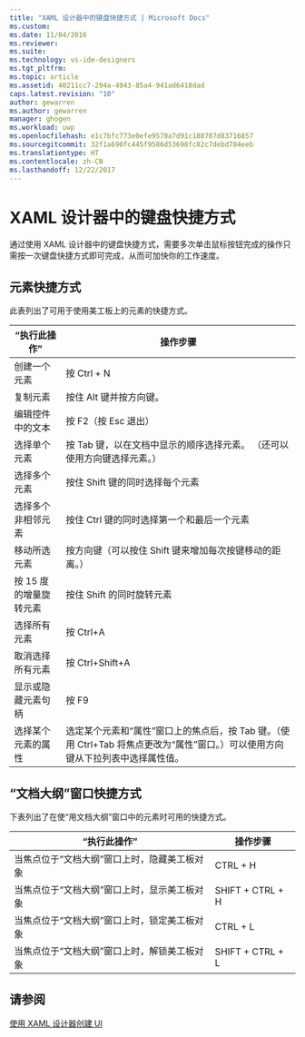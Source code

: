 ```yaml
---
title: "XAML 设计器中的键盘快捷方式 | Microsoft Docs"
ms.custom: 
ms.date: 11/04/2016
ms.reviewer: 
ms.suite: 
ms.technology: vs-ide-designers
ms.tgt_pltfrm: 
ms.topic: article
ms.assetid: 40211cc7-294a-4943-85a4-941ad6418dad
caps.latest.revision: "10"
author: gewarren
ms.author: gewarren
manager: ghogen
ms.workload: uwp
ms.openlocfilehash: e1c7bfc773e0efe9570a7d91c188787d83716857
ms.sourcegitcommit: 32f1a690fc445f9586d53698fc82c7debd784eeb
ms.translationtype: HT
ms.contentlocale: zh-CN
ms.lasthandoff: 12/22/2017
---
```

# <a name="keyboard-shortcuts--for-xaml-designer"></a>XAML 设计器中的键盘快捷方式
通过使用 XAML 设计器中的键盘快捷方式，需要多次单击鼠标按钮完成的操作只需按一次键盘快捷方式即可完成，从而可加快你的工作速度。  
  
## <a name="element-shortcuts"></a>元素快捷方式  
 此表列出了可用于使用美工板上的元素的快捷方式。  
  
|“执行此操作”|操作步骤|  
|--------------------------------|-----------------|  
|创建一个元素|按 Ctrl + N|  
|复制元素|按住 Alt 键并按方向键。|  
|编辑控件中的文本|按 F2（按 Esc 退出）|  
|选择单个元素|按 Tab 键，以在文档中显示的顺序选择元素。 （还可以使用方向键选择元素。）|  
|选择多个元素|按住 Shift 键的同时选择每个元素|  
|选择多个非相邻元素|按住 Ctrl 键的同时选择第一个和最后一个元素|  
|移动所选元素|按方向键（可以按住 Shift 键来增加每次按键移动的距离。）|  
|按 15 度的增量旋转元素|按住 Shift 的同时旋转元素|  
|选择所有元素|按 Ctrl+A|  
|取消选择所有元素|按 Ctrl+Shift+A|  
|显示或隐藏元素句柄|按 F9|  
|选择某个元素的属性|选定某个元素和“属性”窗口上的焦点后，按 Tab 键。（使用 Ctrl+Tab 将焦点更改为“属性”窗口。）可以使用方向键从下拉列表中选择属性值。|  
  
## <a name="document-outline-window-shortcuts"></a>“文档大纲”窗口快捷方式  
 下表列出了在使“用文档大纲”窗口中的元素时可用的快捷方式。  
  
|“执行此操作”|操作步骤|  
|--------------------------------|-----------------|  
|当焦点位于“文档大纲”窗口上时，隐藏美工板对象|CTRL + H|  
|当焦点位于“文档大纲”窗口上时，显示美工板对象|SHIFT + CTRL + H|  
|当焦点位于“文档大纲”窗口上时，锁定美工板对象|CTRL + L|  
|当焦点位于“文档大纲”窗口上时，解锁美工板对象|SHIFT + CTRL + L|  
  
## <a name="see-also"></a>请参阅  
 [使用 XAML 设计器创建 UI](../designers/creating-a-ui-by-using-xaml-designer-in-visual-studio.md)